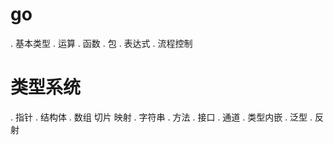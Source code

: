 # go
 . 基本类型
 . 运算
 . 函数
 . 包
 . 表达式
 . 流程控制
 # 类型系统
  . 指针
  . 结构体
  . 数组 切片 映射
  . 字符串
  . 方法
  . 接口
  . 通道
  . 类型内嵌
  . 泛型
  . 反射
